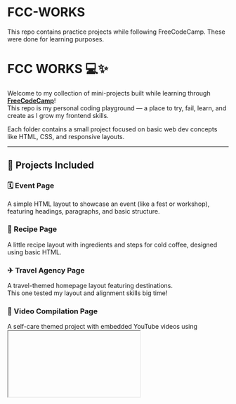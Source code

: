 # FCC-WORKS
This repo contains practice projects while following FreeCodeCamp. These were done for learning purposes.
# FCC WORKS 💻✨

Welcome to my collection of mini-projects built while learning through **[FreeCodeCamp](https://www.freecodecamp.org/)**!  
This repo is my personal coding playground — a place to try, fail, learn, and create as I grow my frontend skills.

Each folder contains a small project focused on basic web dev concepts like HTML, CSS, and responsive layouts.

---

## 📁 Projects Included

### 🗓 Event Page
A simple HTML layout to showcase an event (like a fest or workshop), featuring headings, paragraphs, and basic structure.

### 🍵 Recipe Page
A little recipe layout with ingredients and steps for cold coffee, designed using basic HTML.  

### ✈ Travel Agency Page
A travel-themed homepage layout featuring destinations.  
This one tested my layout and alignment skills big time!

### 🎥 Video Compilation Page
A self-care themed project with embedded YouTube videos using <iframe>. 🧘‍♀💖

### 🏨 Hotel Feedback Form
A hotel guest feedback form using form inputs and HTML5 validations.

### 🔧 Workshop Survey Form
A survey form collecting workshop feedback using fieldsets and radio buttons.

---


## 🛠 Tech Used
- HTML5
- CSS3
- VS Code
- Git + GitHub

---


> ✨ Thanks for stopping by! Feedback, ideas, or just vibing? Say hi anytime ✨


